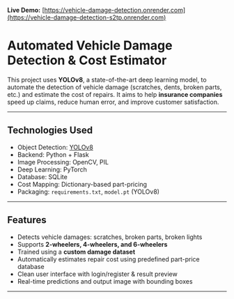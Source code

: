  **Live Demo:** [https://vehicle-damage-detection.onrender.com](https://vehicle-damage-detection-s2tp.onrender.com)

#  Automated Vehicle Damage Detection & Cost Estimator 

This project uses **YOLOv8**, a state-of-the-art deep learning model, to automate the detection of vehicle damage (scratches, dents, broken parts, etc.) and estimate the cost of repairs. It aims to help **insurance companies** speed up claims, reduce human error, and improve customer satisfaction.

---

##  Technologies Used

-  Object Detection: [YOLOv8](https://github.com/ultralytics/ultralytics)
-  Backend: Python + Flask 
- Image Processing: OpenCV, PIL
-  Deep Learning: PyTorch
-  Database: SQLite 
-  Cost Mapping: Dictionary-based part-pricing
-  Packaging: `requirements.txt`, `model.pt` (YOLOv8)

---

## Features

- Detects vehicle damages:  scratches, broken parts, broken lights
- Supports **2-wheelers, 4-wheelers, and 6-wheelers**
- Trained using a **custom damage dataset**
- Automatically estimates repair cost using predefined part-price database
- Clean user interface with login/register & result preview
- Real-time predictions and output image with bounding boxes

---


